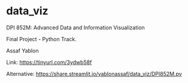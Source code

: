 # data_viz
DPI 852M: Advanced Data and Information Visualization

Final Project - Python Track.

Assaf Yablon

Link:
https://tinyurl.com/3ydwb58f

Alternative:
https://share.streamlit.io/yablonassaf/data_viz/DPI852M.py
